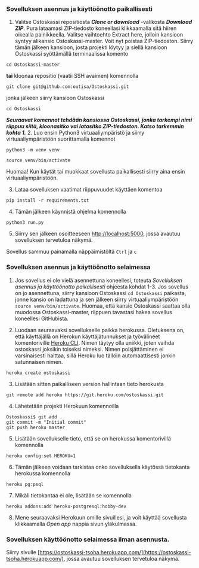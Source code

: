 ### Sovelluksen asennus ja käyttöönotto paikallisesti

1. Valitse Ostoskassi repositiosta **_Clone or download_** -valikosta **_Download ZIP_**.
Pura lataamasi ZIP-tiedosto koneellasi klikkaamalla sitä hiiren oikealla painikkeella. Valitse vaihtoehto Extract here, jolloin kansioon syntyy alikansio Ostoskassi-master. Voit nyt poistaa ZIP-tiedoston. Siirry tämän jälkeen kansioon, josta projekti löytyy ja siellä kansioon Ostoskassi syöttämällä terminaalissa komento  

`cd Ostoskassi-master`

**tai** kloonaa repositio (vaatii SSH avaimen) komennolla

`git clone git@github.com:outisa/Ostoskassi.git`

jonka jälkeen siirry kansioon Ostoskassi

`cd Ostoskassi`
 
 **_Seuraavat komennot tehdään kansiossa Ostoskassi, jonka tarkempi nimi riippuu siitä, kloonasitko vai latasitko ZIP-tiedoston. Katso tarkemmin kohta 1._**
2. Luo ensin Python3 virtuaaliympäristö ja siirry virtuaaliympäristöön suorittamalla komennot

`python3 -m venv venv`

`source venv/bin/activate`

Huomaa! Kun käytät tai muokkaat sovellusta paikallisesti siirry aina ensin virtuaaliympäristöön.

3. Lataa sovelluksen vaatimat riippuvuudet käyttäen komentoa

`pip install -r requirements.txt`

4. Tämän jälkeen käynnistä ohjelma komennolla

`python3 run.py`

5. Siirry sen jälkeen osoitteeseen [http://localhost:5000](http://localhost:5000), jossa avautuu sovelluksen tervetuloa näkymä.

Sovellus sammuu painamalla näppäimistöltä `Ctrl` ja `c` 

### Sovelluksen asennus ja käyttöönotto selaimessa

1. Jos sovellus ei ole vielä asennettuna koneellesi, toteuta _Sovelluksen asennus ja käyttöönotto paikallisesti_ ohjeesta kohdat 1-3. Jos sovellus on jo asennettuna, siirry kansioon Ostoskassi `cd Ostoskassi` paikasta, jonne kansio on ladattuna ja sen jälkeen siirry virtuaaliympäristöön `source venv/bin/activate`. Huomaa, että kansio Ostoskassi saattaa olla muodossa Ostoskassi-master, riippuen tavastasi hakea sovellus koneellesi GitHubista.

2. Luodaan seuraavaksi sovellukselle paikka herokussa. Oletuksena on, että käyttäjällä on Herokun käyttäjätunnukset ja työvälineet komentoriville [Heroku CLI](https://devcenter.heroku.com/articles/heroku-cli). Nimen täytyy olla uniikki, joten vaihda ostoskassi joksikin toiseksi nimeksi. Nimen poisjättäminen ei varsinaisesti haittaa, sillä Heroku luo tällöin automaattisesti jonkin satunnaisen nimen.  

`heroku create ostoskassi`

3. Lisätään sitten paikalliseen version hallintaan tieto herokusta 

`git remote add heroku https://git.heroku.com/ostoskassi.git`

4. Lähetetään projekti Herokuun komennoilla

`Ostoskassi$ git add .`  
`git commit -m "Initial commit"`  
`git push heroku master`  

5. Lisätään sovellukselle tieto, että se on herokussa komentorivillä komennolla

`heroku config:set HEROKU=1`

6. Tämän jälkeen voidaan tarkistaa onko sovelluksella käytössä tietokanta herokussa komennolla

`heroku pg:psql`

7. Mikäli tietokantaa ei ole, lisätään se komennolla

`heroku addons:add heroku-postgresql:hobby-dev`

8. Mene seuraavaksi Herokuun omille sivuillesi, ja voit käyttää sovellusta klikkaamalla _Open app_ nappia sivun yläkulmassa.

### Sovelluksen käyttöönotto selaimessa ilman asennusta.

Siirry sivulle [https://ostoskassi-tsoha.herokuapp.com/](https://ostoskassi-tsoha.herokuapp.com/), jossa avautuu sovelluksen tervetuloa näkymä.
